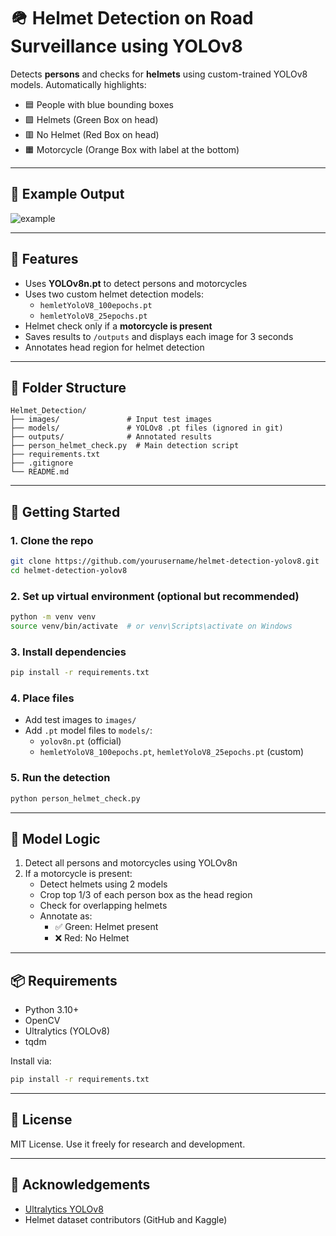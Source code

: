 
# 🪖 Helmet Detection on Road Surveillance using YOLOv8

Detects **persons** and checks for **helmets** using custom-trained YOLOv8 models. Automatically highlights:

- 🟦 People with blue bounding boxes  
- 🟩 Helmets (Green Box on head)
- 🟥 No Helmet (Red Box on head)
- 🟧 Motorcycle (Orange Box with label at the bottom)

---

## 📸 Example Output

![example](outputs/headcheck_sample.jpg) <!-- Add your actual image here -->

---

## 🔧 Features

- Uses **YOLOv8n.pt** to detect persons and motorcycles
- Uses two custom helmet detection models:
  - `hemletYoloV8_100epochs.pt`
  - `hemletYoloV8_25epochs.pt`
- Helmet check only if a **motorcycle is present**
- Saves results to `/outputs` and displays each image for 3 seconds
- Annotates head region for helmet detection

---

## 📁 Folder Structure

```
Helmet_Detection/
├── images/               # Input test images
├── models/               # YOLOv8 .pt files (ignored in git)
├── outputs/              # Annotated results
├── person_helmet_check.py  # Main detection script
├── requirements.txt
├── .gitignore
└── README.md
```

---

## 🚀 Getting Started

### 1. Clone the repo
```bash
git clone https://github.com/yourusername/helmet-detection-yolov8.git
cd helmet-detection-yolov8
```

### 2. Set up virtual environment (optional but recommended)
```bash
python -m venv venv
source venv/bin/activate  # or venv\Scripts\activate on Windows
```

### 3. Install dependencies
```bash
pip install -r requirements.txt
```

### 4. Place files

- Add test images to `images/`
- Add `.pt` model files to `models/`:
  - `yolov8n.pt` (official)
  - `hemletYoloV8_100epochs.pt`, `hemletYoloV8_25epochs.pt` (custom)

### 5. Run the detection

```bash
python person_helmet_check.py
```

---

## 🧠 Model Logic

1. Detect all persons and motorcycles using YOLOv8n
2. If a motorcycle is present:
   - Detect helmets using 2 models
   - Crop top 1/3 of each person box as the head region
   - Check for overlapping helmets
   - Annotate as:
     - ✅ Green: Helmet present
     - ❌ Red: No Helmet

---

## 📦 Requirements

- Python 3.10+
- OpenCV
- Ultralytics (YOLOv8)
- tqdm

Install via:
```bash
pip install -r requirements.txt
```

---

## 📄 License

MIT License. Use it freely for research and development.

---

## 🙌 Acknowledgements

- [Ultralytics YOLOv8](https://github.com/ultralytics/ultralytics)
- Helmet dataset contributors (GitHub and Kaggle)
